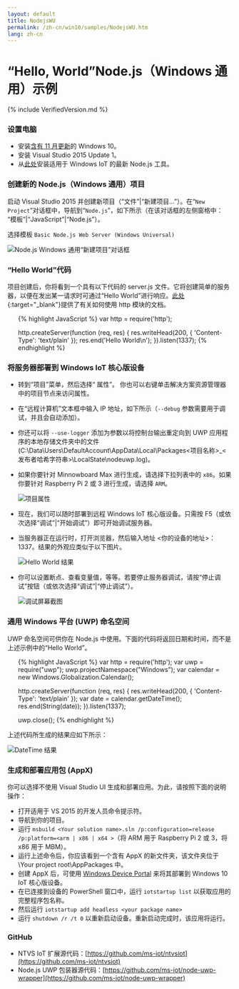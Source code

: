 ```yaml
---
layout: default
title: NodejsWU
permalink: /zh-cn/win10/samples/NodejsWU.htm
lang: zh-cn
---
```


# “Hello, World”Node.js（Windows 通用）示例

{% include VerifiedVersion.md %}

### 设置电脑
* 安装[含有 11 月更新](http://windows.microsoft.com/zh-cn/windows-10/windows-update-faq)的 Windows 10。
* 安装 Visual Studio 2015 Update 1。
* 从[此处](http://aka.ms/ntvsiotlatest)安装适用于 Windows IoT 的最新 Node.js 工具。


### 创建新的 Node.js（Windows 通用）项目
启动 Visual Studio 2015 并创建新项目（“文件”\|“新建项目...”）。在“`New Project`”对话框中，导航到“`Node.js`”，如下所示（在该对话框的左侧窗格中： “模板”\|“JavaScript”\|“Node.js”）。

选择模板 `Basic Node.js Web Server (Windows Universal)`

![Node.js Windows 通用“新建项目”对话框]({{site.baseurl}}/Resources/images/Nodejs/nodejswu-newprojectdialog.png)


### “Hello World”代码
项目创建后，你将看到一个具有以下代码的 server.js 文件。它将创建简单的服务器，以便在发出某一请求时可通过“Hello World”进行响应。[此处](https://nodejs.org/api/http.html){:target="_blank"}提供了有关如何使用 http 模块的文档。

<UL>

{% highlight JavaScript %}
var http = require('http');

http.createServer(function (req, res) {
    res.writeHead(200, { 'Content-Type': 'text/plain' });
    res.end('Hello World\n');
}).listen(1337);
{% endhighlight %}
</UL>


### 将服务器部署到 Windows IoT 核心版设备
* 转到“项目”菜单，然后选择“<Your project name> 属性”。 你也可以右键单击解决方案资源管理器中的项目节点来访问属性。
* 在“远程计算机”文本框中输入 IP 地址，如下所示（`--debug` 参数需要用于调试，并且会自动添加）。
* 你还可以将 `--use-logger` 添加为参数以将控制台输出重定向到 UWP 应用程序的本地存储文件夹中的文件 \(C:\\Data\\Users\\DefaultAccount\\AppData\\Local\\Packages\<项目名称\>\_\<发布者哈希字符串\>\\LocalState\\nodeuwp.log\)。
* 如果你要针对 Minnowboard Max 进行生成，请选择下拉列表中的 `x86`。如果你要针对 Raspberry Pi 2 或 3 进行生成，请选择 `ARM`。

    ![项目属性]({{site.baseurl}}/Resources/images/Nodejs/nodejswu-properties.png)

* 现在，我们可以随时部署到远程 Windows IoT 核心版设备。只需按 F5（或依次选择“调试”\|“开始调试”）即可开始调试服务器。

* 当服务器正在运行时，打开浏览器，然后输入地址 \<你的设备的地址\>：1337。结果的外观应类似于以下图片。

    ![Hello World 结果]({{site.baseurl}}/Resources/images/Nodejs/helloworld-ie.png)

* 你可以设置断点、查看变量值，等等。若要停止服务器调试，请按“停止调试”按钮（或依次选择“调试”\|“停止调试”）。

    ![调试屏幕截图]({{site.baseurl}}/Resources/images/Nodejs/debugging-vs.png)


### 通用 Windows 平台 \(UWP\) 命名空间
UWP 命名空间可供你在 Node.js 中使用。下面的代码将返回日期和时间，而不是上述示例中的“Hello World”。

<UL>

{% highlight JavaScript %}
var http = require('http');
var uwp = require("uwp");
uwp.projectNamespace("Windows");
var calendar = new Windows.Globalization.Calendar();

http.createServer(function (req, res) {
    res.writeHead(200, { 'Content-Type': 'text/plain' });
    var date = calendar.getDateTime();
    res.end(String(date));
}).listen(1337);

uwp.close();
{% endhighlight %}
</UL>

上述代码所生成的结果应如下所示：

![DateTime 结果]({{site.baseurl}}/Resources/images/Nodejs/datetime-ie.png)


### 生成和部署应用包 \(AppX\)
你可以选择不使用 Visual Studio UI 生成和部署应用。为此，请按照下面的说明操作：

* 打开适用于 VS 2015 的开发人员命令提示符。
* 导航到你的项目。
* 运行 `msbuild <Your solution name>.sln /p:configuration=release /p:platform=<arm | x86 | x64 >`（将 ARM 用于 Raspberry Pi 2 或 3，将 x86 用于 MBM）。
* 运行上述命令后，你应该看到一个含有 AppX 的新文件夹，该文件夹位于 \\Your project root\\AppPackages 中。
* 创建 AppX 后，可使用 [Windows Device Portal]({{site.baseurl}}/{{page.lang}}/win10/tools/DevicePortal.htm#apps) 来将其部署到 Windows 10 IoT 核心版设备。
* 在已连接到设备的 PowerShell 窗口中，运行 `iotstartup list` 以获取应用的完整程序包名称。
* 然后运行 `iotstartup add headless <your package name>`
* 运行 `shutdown /r /t 0` 以重新启动设备。重新启动完成时，该应用将运行。


### GitHub
* NTVS IoT 扩展源代码：[https://github.com/ms-iot/ntvsiot](https://github.com/ms-iot/ntvsiot)
* Node.js UWP 包装器源代码：[https://github.com/ms-iot/node-uwp-wrapper](https://github.com/ms-iot/node-uwp-wrapper)
